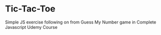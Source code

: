 # Tic-Tac-Toe

Simple JS exercise following on from Guess My Number game in Complete Javascript Udemy Course
